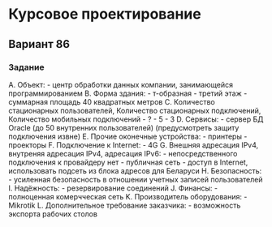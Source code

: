 # Курсовое проектирование 

## Вариант 86

### Задание
A. Объект: 
    - центр обработки данных компании, занимающейся программированием
B. Форма здания: 
    - т-образная
    - третий этаж
    - суммарная площадь 40 квадратных метров
С. Количество стационарных пользователей, Количество стационарных подключений, Количество мобильных подключений
    - ?
    - 5
    - 3
D. Сервисы: 
    - сервер БД Oracle (до 50 внутренних пользователей) (предусмотреть защиту подключения извне)
E. Прочие оконечные устройства: 
    - принтеры
    - проекторы
F. Подключение к Internet: 
    - 4G
G. Внешняя адресация IPv4, внутреняя адресация IPv4, адресация IPv6:
    - непосредственного подключения к провайдеру нет
    - публичная сеть
    - доступ в Internet, использовать подсеть из блока адресов для Беларуси
H. Безопасность:
    - усиленная безопасность в отношении учетных записей пользователей
I. Надёжность:
    - резервирование соединений
J. Финансы:
    - полноценная комерчческая сеть
K. Производитель оборудования:
    - Mikrotik
L. Дополнительное требование заказчика:
    - возможность экспорта рабочих столов